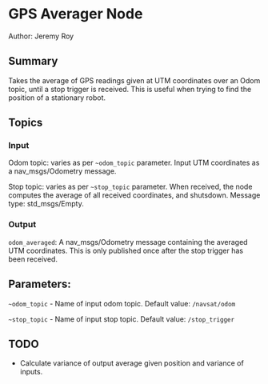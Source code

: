 # GPS Averager Node

Author: Jeremy Roy

## Summary

Takes the average of GPS readings given at UTM coordinates over an Odom topic, until a stop trigger is received.  This is useful when trying to find the position of a stationary robot.

## Topics

### Input

Odom topic: varies as per `~odom_topic` parameter.  Input UTM coordinates as a nav_msgs/Odometry message.

Stop topic: varies as per `~stop_topic` parameter.  When received, the node computes the average of all received coordinates, and shutsdown.  Message type: std_msgs/Empty.

### Output

`odom_averaged`: A nav_msgs/Odometry message containing the averaged UTM coordinates.  This is only published once after the stop trigger has been received.

## Parameters:

`~odom_topic` - Name of input odom topic.  Default value: `/navsat/odom`

`~stop_topic` - Name of input stop topic.  Default value: `/stop_trigger`

## TODO

* Calculate variance of output average given position and variance of inputs.